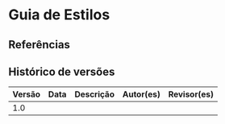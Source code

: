# Guia de Estilos





## Referências 




## Histórico de versões

| Versão | Data | Descrição | Autor(es) | Revisor(es) |
| ------ | ---- | --------- | --------- | ----------- |
| 1.0    |      |           |           |             |

